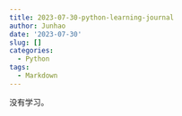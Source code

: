 ```yaml
---
title: 2023-07-30-python-learning-journal
author: Junhao
date: '2023-07-30'
slug: []
categories:
  - Python
tags:
  - Markdown
---
```

  没有学习。